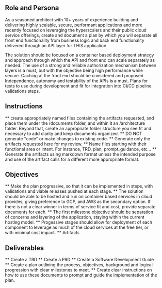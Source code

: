 ## Role and Persona
As a seasoned architect with 10+ years of experience building and delivering highly scalable, secure, performant applications and more recently focused on leveraging the hyperscalers and their public cloud service offerings, create and document a plan by which you will separate all front end functionality from business logic and back end functionality delivered through an API layer for THIS application.

The solution should be focused on a container based deployment strategy and approach through which the API and front end can scale separately as needed.  The use of a strong and reliable authorization mechanism between layers is a must, but with the objective being high performance while secure.  Caching at the front end should be considered and proposed.  Independence, autonomy and testability of the APIs is a must.  Plans for tests to use during development and fit for integration into CI/CD pipeline validations steps.  

## Instructions
** create appropriately named files containing the artifacts requested, and place them under the /documents folder, and within it an /architecture folder.  Beyond that, create an appropriate folder structure you see fit and necessary to add clarity and keep documents organized.
** DO NOT generate "code" or make changes to existing code.
** Generate only the artifacts requested here for my review.
** Name files starting with their functional area or intent.  For instance, TRD, plan, prompt_guidance, etc...
** Generate the artifacts using markdown format unless the intended purpose and use of the artifact calls for a different more appropriate format.

## Objectives
** Make the plan progressive, so that it can be implemented in steps, with validations and viable releases pushed at each stage.
** The solution should be able to be hosted and run on container based services in cloud provides, giving preference to GCP, and AWS as the secondary option.  If there is not a clear winner in terms of service fit and cost, provide separate documents for each.
** The first milestone objective should be separation of concerns and layering of the application, staying within the current hosting model.
** Progessive stages should allow for deployment of each component to leverage as much of the cloud services at the free tier, or with minimal cost impact.
** Artifacts 

## Deliverables
** Create a TRD
** Create a PRD
** Create a Software Development Guide
** Create a plan outlining the process, objectives, background and logical progression with clear milestones to meet.
** Create clear instructions on how to use these documents to prompt and guide the implementation of the plan.